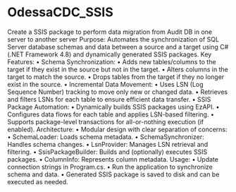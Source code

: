 # OdessaCDC_SSIS
Create a SSIS package to perform data migration from Audit DB in one server to another server
Purpose:
Automates the synchronization of SQL Server database schemas and data between a source and a target using C# (.NET Framework 4.8) and dynamically generated SSIS packages.
Key Features:
•	Schema Synchronization:
•	Adds new tables/columns to the target if they exist in the source but not in the target.
•	Alters columns in the target to match the source.
•	Drops tables from the target if they no longer exist in the source.
•	Incremental Data Movement:
•	Uses LSN (Log Sequence Number) tracking to move only new or changed data.
•	Retrieves and filters LSNs for each table to ensure efficient data transfer.
•	SSIS Package Automation:
•	Dynamically builds SSIS packages using EzAPI.
•	Configures data flows for each table and applies LSN-based filtering.
•	Supports package-level transactions for all-or-nothing execution (if enabled).
Architecture:
•	Modular design with clear separation of concerns:
•	SchemaLoader: Loads schema metadata.
•	SchemaSynchronizer: Handles schema changes.
•	LsnProvider: Manages LSN retrieval and filtering.
•	SsisPackageBuilder: Builds and (optionally) executes SSIS packages.
•	ColumnInfo: Represents column metadata.
Usage:
•	Update connection strings in Program.cs.
•	Run the application to synchronize schema and data.
•	Generated SSIS package is saved to disk and can be executed as needed.
